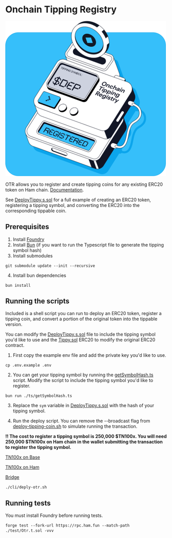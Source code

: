 # Onchain Tipping Registry

<img src="./otr.png" style="max-width: 500px">

OTR allows you to register and create tipping coins for any existing ERC20 token on Ham chain. <a href="https://docs.ham.fun">Documentation</a>.

See [DeployTippy.s.sol](./script/DeployTippy.s.sol) for a full example of creating an ERC20 token, registering a tipping symbol, and converting the ERC20 into the corresponding tippable coin.

## Prerequisites

1. Install [Foundry](https://book.getfoundry.sh/getting-started/installation)
2. Install [Bun](https://bun.sh/docs/installation) (if you want to run the Typescript file to generate the tipping symbol hash)
3. Install submodules

```
git submodule update --init --recursive
```

4. Install bun dependencies

```
bun install
```

## Running the scripts

Included is a shell script you can run to deploy an ERC20 token, register a tipping coin, and convert a portion of the original token into the tippable version.

You can modify the [DeployTippy.s.sol](./script/DeployTippy.s.sol) file to include the tipping symbol you'd like to use and the [Tippy.sol](./src/mock/Tippy.sol) ERC20 to modify the original ERC20 contract.

1. First copy the example env file and add the private key you'd like to use.

```
cp .env.example .env
```

2. You can get your tipping symbol by running the [getSymbolHash.ts](./ts/getSymbolHash.ts) script. Modify the script to include the tipping symbol you'd like to register.

```
bun run ./ts/getSymbolHash.ts
```

3. Replace the `sym` variable in [DeployTippy.s.sol](./script/DeployTippy.s.sol) with the hash of your tipping symbol.

4. Run the deploy script. You can remove the --broadcast flag from [deploy-tipping-coin.sh](./cli/deploy-tipping-coin.sh) to simulate running the transaction.

**‼️ The cost to register a tipping symbol is 250,000 $TN100x. You will need 250,000 $TN100x on Ham chain in the wallet submitting the transaction to register the tipping symbol.**

[TN100x on Base](https://basescan.org/address/0x5b5dee44552546ecea05edea01dcd7be7aa6144a)

[TN100x on Ham](https://explorer.ham.fun/token/0xE8DD44d0791B73afe9066C3A77721f42d0844bEB)

[Bridge](https://ham.fun/bridge)

```
./cli/deply-otr.sh
```

## Running tests

You must install Foundry before running tests.

```
forge test --fork-url https://rpc.ham.fun --match-path ./test/Otr.t.sol -vvv
```
